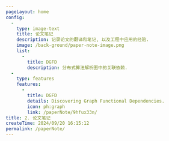 ```yaml
---
pageLayout: home
config:
  -
    type: image-text
    title: 论文笔记
    description: 记录论文的翻译和笔记, 以及工程中应用的经验.
    image: /back-ground/paper-note-image.png
    list:
      -
        title: DGFD
        description: 分布式算法解析图中的关联依赖.
  -
    type: features
    features:
      -
        title: DGFD
        details: Discovering Graph Functional Dependencies.
        icon: ph:graph
        link: /paperNote/9hfux33n/
title: 2. 论文笔记
createTime: 2024/09/20 16:15:12
permalink: /paperNote/
---
```

